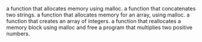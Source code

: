 a function that allocates memory using malloc.
a function that concatenates two strings.
 a function that allocates memory for an array, using malloc.
a function that creates an array of integers.
a function that reallocates a memory block using malloc and free
 a program that multiplies two positive numbers.

